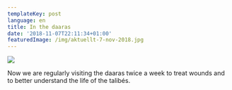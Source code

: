 ```yaml
---
templateKey: post
language: en
title: In the daaras
date: '2018-11-07T22:11:34+01:00'
featuredImage: /img/aktuellt-7-nov-2018.jpg
---
```

![](/img/aktuellt-7-nov-2018.jpg)

Now we are regularly visiting the daaras twice a week to treat wounds and to better understand the life of the talibés.
